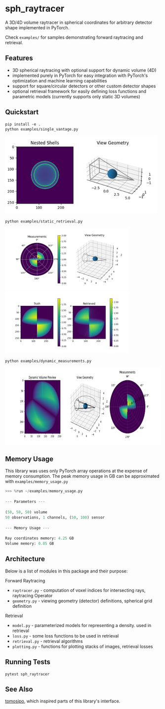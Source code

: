 # sph_raytracer

A 3D/4D volume raytracer in spherical coordinates for arbitrary detector shape implemented in PyTorch.

Check `examples/` for samples demonstrating forward raytracing and retrieval.

## Features

- 3D spherical raytracing with optional support for dynamic volume (4D)
- implemented purely in PyTorch for easy integration with PyTorch's optimization and machine learning capabilities
- support for square/circular detectors or other custom detector shapes
- optional retrieval framework for easily defining loss functions and parametric models (currently supports only static 3D volumes)

## Quickstart

    pip install -e .
    python examples/single_vantage.py

<img src="example.png" height=250/>

    python examples/static_retrieval.py

<p>
<img src="static_retrieval2.gif" height=200/>
<img src="static_retrieval1.gif" height=200/>
</p>

    python examples/dynamic_measurements.py
    
<img src="dynamic.gif" height=250/>

## Memory Usage

This library was uses only PyTorch array operations at the expense of memory consumption.  The peak memory usage in GB can be approximated with `examples/memory_usage.py`

``` python
>>> %run ~/examples/memory_usage.py

--- Parameters ---

(50, 50, 50) volume
50 observations, 1 channels, (50, 100) sensor

--- Memory Usage ---

Ray coordinates memory: 4.25 GB
Volume memory: 0.05 GB
```

## Architecture

Below is a list of modules in this package and their purpose:

Forward Raytracing

- `raytracer.py` - computation of voxel indices for intersecting rays, raytracing Operator
- `geometry.py` - viewing geometry (detector) definitions, spherical grid definition

Retrieval

- `model.py` - parameterized models for representing a density.  used in retrieval
- `loss.py` - some loss functions to be used in retrieval
- `retrieval.py` - retrieval algorithms
- `plotting.py` - functions for plotting stacks of images, retrieval losses

## Running Tests

    pytest sph_raytracer
    
## See Also

[tomosipo](https://github.com/ahendriksen/tomosipo), which inspired parts of this library's interface.
